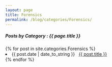 ```yaml
---
layout: page
title: Forensics
permalink: /blog/categories/Forensics/
---
```


<h5> Posts by Category : {{ page.title }} </h5>

<div class="card">
{% for post in site.categories.Forensics %}
 <li class="category-posts"><span>{{ post.date | date_to_string }}</span> &nbsp; <a href="{{ post.url }}">{{ post.title }}</a></li>
{% endfor %}
</div>